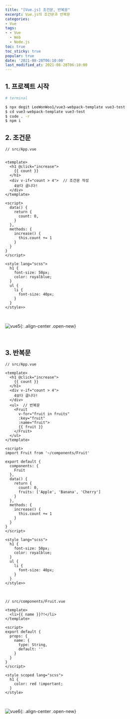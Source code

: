 ```yaml
---
title: "[Vue.js] 조건문, 반복문"
excerpt: Vue.js의 조건문과 반복문
categories:
- Vue
tags:
- - Vue
  - Web
  - Node.js
toc: true
toc_sticky: true
popular: true
date: '2021-08-28T06:10:00'
last_modified_at: 2021-08-28T06:10:00
---
```


## 1. 프로젝트 시작

```bash
# terminal

$ npx degit LeeWonWoo1/vue3-webpack-template vue3-test
$ cd vue3-webpack-template vue3-test
$ code . -r
$ npm i
```

## 2. 조건문

```vue
// src/App.vue


<template>
  <h1 @click="increase">
    {{ count }}
  </h1>
  <div v-if="count > 4">  // 조건문 작성
    4보다 큽니다!
  </div>
</template>

<script>
  data() {
    return {
      count: 0,
    }
  },
  methods: {
    increase() {
      this.count += 1
    }
  }
}
</script>

<style lang="scss">
  h1 {
    font-size: 50px;
    color: royalblue;
  }
  ul {
    li {
      font-size: 40px;
    }
  }
</style>>
```

<br>

![vue5](https://user-images.githubusercontent.com/62803763/131190862-960b8008-f9de-4a92-abfc-176b159585b1.PNG){: .align-center .open-new}


<br>

## 3. 반복문

```vue
// src/App.vue

<template>
  <h1 @click="increase">
    {{ count }}
  </h1>
  <div v-if="count > 4">
    4보다 큽니다!
  </div>
  <ul>  // 반복문
    <Fruit 
      v-for="fruit in fruits"
      :key="fruit"
      :name="fruit">
      {{ fruit }}
    </Fruit>
  </ul>
</template>

<script>
import Fruit from '~/components/Fruit'

export default {
  components: {
    Fruit
  },
  data() {
    return {
      count: 0,
      fruits: ['Apple', 'Banana', 'Cherry']
    }
  },
  methods: {
    increase() {
      this.count += 1
    }
  }
}
</script>

<style lang="scss">
  h1 {
    font-size: 50px;
    color: royalblue;
  }
  ul {
    li {
      font-size: 40px;
    }
  }
</style>>
```

<br>

```vue
// src/components/Fruit.vue

<template>
  <li>{{ name }}?!</li>
</template>

<script>
export default {
  props: {
    name: {
      type: String,
      default: ''
    }
  }
}
</script>

<style scoped lang="scss">
  h1 {
    color: red !important;
  }
</style>
```

<br>

![vue6](https://user-images.githubusercontent.com/62803763/131190883-816a2a4b-01e7-44bc-b322-b32b281ad493.PNG){: .align-center .open-new}

